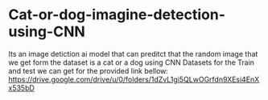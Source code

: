 # Cat-or-dog-imagine-detection-using-CNN
Its an image detiction ai model that can preditct that the random image that we get form the dataset is a cat or a dog using CNN 
Datasets for the Train and test we can get for the provided link bellow:
https://drive.google.com/drive/u/0/folders/1dZvL1gi5QLwOGrfdn9XEsi4EnXx535bD
